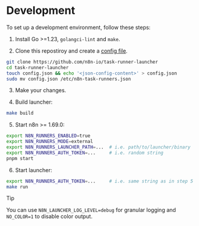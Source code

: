 # Development

To set up a development environment, follow these steps:

1. Install Go >=1.23, `golangci-lint` and `make`.

2. Clone this repostiroy and create a [config file](setup.md).

```sh
git clone https://github.com/n8n-io/task-runner-launcher
cd task-runner-launcher
touch config.json && echo '<json-config-content>' > config.json
sudo mv config.json /etc/n8n-task-runners.json
```

3. Make your changes.

4. Build launcher:

```sh
make build
```

5. Start n8n >= 1.69.0:

```sh
export N8N_RUNNERS_ENABLED=true
export N8N_RUNNERS_MODE=external
export N8N_RUNNERS_LAUNCHER_PATH=...  # i.e. path/to/launcher/binary
export N8N_RUNNERS_AUTH_TOKEN=...     # i.e. random string
pnpm start
```

6. Start launcher:

```sh
export N8N_RUNNERS_AUTH_TOKEN=...     # i.e. same string as in step 5
make run
```

> [!TIP]
> You can use `N8N_LAUNCHER_LOG_LEVEL=debug` for granular logging and `NO_COLOR=1` to disable color output.
